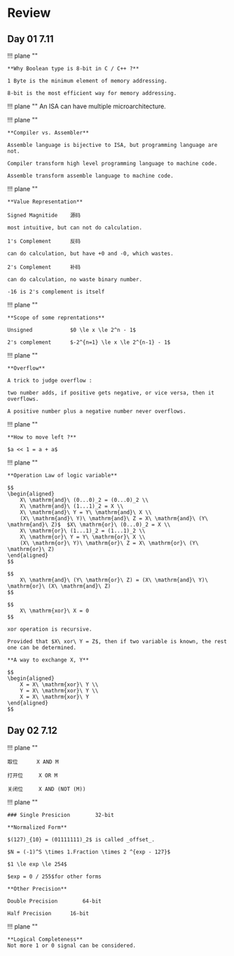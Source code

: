 # Review

## Day 01 7.11

!!! plane ""

    **Why Boolean type is 8-bit in C / C++ ?**
    
    1 Byte is the minimum element of memory addressing.
    
    8-bit is the most efficient way for memory addressing.

!!! plane ""
    An ISA can have multiple microarchitecture.

!!! plane ""
    
    **Compiler vs. Assembler**
    
    Assemble language is bijective to ISA, but programming language are not.
    
    Compiler transform high level programming language to machine code.
    
    Assemble transform assemble language to machine code.

!!! plane ""

    **Value Representation**
    
    Signed Magnitide	源码
    
    most intuitive, but can not do calculation.
    
    1's Complement		反码
    
    can do calculation, but have +0 and -0, which wastes.
    
    2's Complement		补码
    
    can do calculation, no waste binary number.
    
    -16 is 2's complement is itself

!!! plane ""
    
    **Scope of some reprentations**
    
    Unsigned			$0 \le x \le 2^n - 1$
    
    2's complement		$-2^{n=1} \le x \le 2^{n-1} - 1$

!!! plane ""

    **Overflow**
    
    A trick to judge overflow :
    
    two number adds, if positive gets negative, or vice versa, then it overflows.
    
    A positive number plus a negative number never overflows.

!!! plane ""
    
    **How to move left ?**
    
    $a << 1 = a + a$

!!! plane ""

    **Operation Law of logic variable**

    $$
    \begin{aligned}
        X\ \mathrm{and}\ (0...0)_2 = (0...0)_2 \\
        X\ \mathrm{and}\ (1...1)_2 = X \\
        X\ \mathrm{and}\ Y = Y\ \mathrm{and}\ X \\
        (X\ \mathrm{and}\ Y)\ \mathrm{and}\ Z = X\ \mathrm{and}\ (Y\ \mathrm{and}\ Z)$	$X\ \mathrm{or}\ (0...0)_2 = X \\
        X\ \mathrm{or}\ (1...1)_2 = (1...1)_2 \\
        X\ \mathrm{or}\ Y = Y\ \mathrm{or}\ X \\
        (X\ \mathrm{or}\ Y)\ \mathrm{or}\ Z = X\ \mathrm{or}\ (Y\ \mathrm{or}\ Z)
    \end{aligned}
    $$

    $$
        X\ \mathrm{and}\ (Y\ \mathrm{or}\ Z) = (X\ \mathrm{and}\ Y)\ \mathrm{or}\ (X\ \mathrm{and}\ Z)
    $$

    $$
        X\ \mathrm{xor}\ X = 0
    $$

    xor operation is recursive. 

    Provided that $X\ xor\ Y = Z$, then if two variable is known, the rest one can be determined.

    **A way to exchange X, Y**

    $$
    \begin{aligned}
        X = X\ \mathrm{xor}\ Y \\
        Y = X\ \mathrm{xor}\ Y \\
        X = X\ \mathrm{xor}\ Y
    \end{aligned}
    $$


## Day 02 7.12

!!! plane ""

    取位		X AND M

    打开位		X OR M

    关闭位		X AND (NOT (M))

!!! plane ""

    ### Single Presicion 		32-bit

    **Normalized Form**

    $(127)_{10} = (01111111)_2$ is called _offset_.

    $N = (-1)^S \times 1.Fraction \times 2 ^{exp - 127}$

    $1 \le exp \le 254$

    $exp = 0 / 255$for other forms 

    **Other Precision**

    Double Precision		64-bit

    Half Precision 		16-bit

!!! plane ""

    **Logical Completeness**
    Not more 1 or 0 signal can be considered.





















